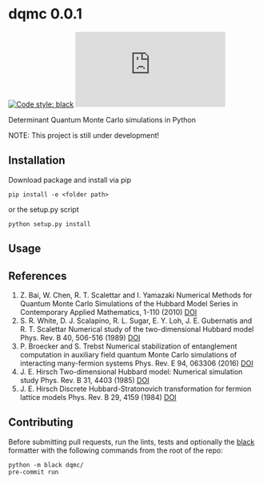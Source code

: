# dqmc 0.0.1

[![Code style: black](https://img.shields.io/badge/code%20style-black-000000.svg)](https://github.com/psf/black)
[![GitHub license](https://badgen.net/github/license/Naereen/Strapdown.js)](https://github.com/Naereen/StrapDown.js/blob/master/LICENSE)

Determinant Quantum Monte Carlo simulations in Python

NOTE: This project is still under development!

## Installation

Download package and install via pip
````commandline
pip install -e <folder path>
````
or the setup.py script
````commandline
python setup.py install
````

## Usage


## References
1. Z. Bai, W. Chen, R. T. Scalettar and I. Yamazaki
   Numerical Methods for Quantum Monte Carlo Simulations of the Hubbard Model
   Series in Contemporary Applied Mathematics, 1-110 (2010) [DOI](https://doi.org/10.1142/9789814273268_0001)
2. S. R. White, D. J. Scalapino, R. L. Sugar, E. Y. Loh, J. E. Gubernatis and R. T. Scalettar
   Numerical study of the two-dimensional Hubbard model
   Phys. Rev. B 40, 506-516 (1989) [DOI](https://doi.org/10.1103/PhysRevB.40.506)
3. P. Broecker and S. Trebst
   Numerical stabilization of entanglement computation in auxiliary field quantum Monte Carlo simulations of interacting many-fermion systems
   Phys. Rev. E 94, 063306 (2016) [DOI](https://doi.org/10.1103/PhysRevE.94.063306)
4. J. E. Hirsch
   Two-dimensional Hubbard model: Numerical simulation study
   Phys. Rev. B 31, 4403 (1985) [DOI](https://doi.org/10.1103/PhysRevB.31.4403)
5. J. E. Hirsch
   Discrete Hubbard-Stratonovich transformation for fermion lattice models
   Phys. Rev. B 29, 4159 (1984) [DOI](https://doi.org/10.1103/PhysRevB.28.4059)


## Contributing

Before submitting pull requests, run the lints, tests and optionally the
[black](https://github.com/psf/black) formatter with the following commands
from the root of the repo:
`````commandline
python -m black dqmc/
pre-commit run
`````
